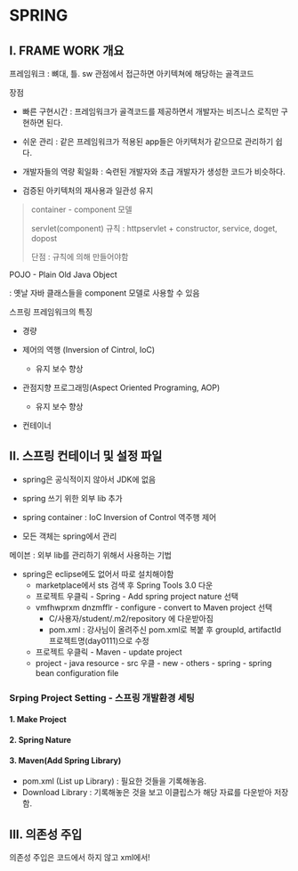 # SPRING

## I. FRAME WORK 개요

프레임워크 : 뼈대, 틀. sw 관점에서 접근하면 아키텍쳐에 해당하는 골격코드

장점

- 빠른 구현시간 : 프레임워크가 골격코드를 제공하면서 개발자는 비즈니스 로직만 구현하면 된다.

- 쉬운 관리 : 같은 프레임워크가 적용된 app들은 아키텍처가 같으므로 관리하기 쉽다.

- 개발자들의 역량 획일화 : 숙련된 개발자와 초급 개발자가 생성한 코드가 비슷하다.

- 검증된 아키텍처의 재사용과 일관성 유지


> container - component 모델
>
> servlet(component) 규칙 : httpservlet + constructor, service, doget, dopost
>
> 단점 : 규칙에 의해 만들어야함



POJO - Plain Old Java Object

: 옛날 자바 클래스들을 component 모델로 사용할 수 있음



스프링 프레임워크의 특징

- 경량
- 제어의 역행 (Inversion of Cintrol, IoC)
  - 유지 보수 향상

- 관점지향 프로그래밍(Aspect Oriented Programing, AOP)
  - 유지 보수 향상
- 컨테이너



## II. 스프링 컨테이너 및 설정 파일

- spring은 공식적이지 않아서 JDK에 없음

- spring 쓰기 위한 외부 lib 추가

- spring container : IoC Inversion of Control 역주행 제어

- 모든 객체는 spring에서 관리



메이븐 : 외부 lib를 관리하기 위해서 사용하는 기법

- spring은 eclipse에도 없어서 따로 설치해야함
  - marketplace에서 sts 검색 후 Spring Tools 3.0 다운
  - 프로젝트 우클릭 - Spring - Add spring project nature 선택
  - vmfhwprxm dnzmfflr - configure - convert to Maven project 선택
    - C/사용자/student/.m2/repository 에 다운받아짐
    - pom.xml : 강사님이 올려주신 pom.xml로 복붙 후 groupId, artifactId 프로젝트명(day0111)으로 수정
  - 프로젝트 우클릭 - Maven - update project
  - project - java resource - src 우클 - new - others - spring - spring bean configuration file

 ### Srping Project Setting - 스프링 개발환경 세팅

#### 1. Make Project

#### 2. Spring Nature

#### 3. Maven(Add Spring Library)

- pom.xml (List up Library) : 필요한 것들을 기록해놓음.
- Download Library : 기록해놓은 것을 보고 이클립스가 해당 자료를 다운받아 저장함.

## III. 의존성 주입

의존성 주입은 코드에서 하지 않고 xml에서!




